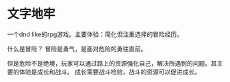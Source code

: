 # 文字地牢

一个dnd like的rpg游戏。主要体验：简化但注重选择的冒险经历。

什么是冒险？
冒险是勇气，是面对危险的勇往直前。

但是危险不是绝境，玩家可以通过路上的资源强化自己，解决所遇到的问题。其主要的体验是成长和战斗。
成长需要战斗检验，战斗的资源可以促进成长。
